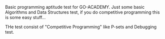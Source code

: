 Basic programming aptitude test for GO-ACADEMY. 
Just some basic Algorithms and Data Structures test, if you do competitive programming this is some easy stuff...

THe test consist of "Competitive Programming" like P-sets and Debugging test.